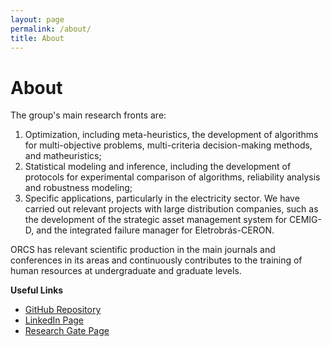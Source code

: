 ```yaml
---
layout: page
permalink: /about/
title: About
---
```


# About

The group's main research fronts are:

1. Optimization, including meta-heuristics, the development of algorithms for multi-objective problems, multi-criteria decision-making methods, and  matheuristics;
2. Statistical modeling and inference, including the development of protocols for experimental comparison of algorithms, reliability analysis and robustness modeling;
3. Specific applications, particularly in the electricity sector. We have carried out relevant projects with large distribution companies, such as the development of the strategic asset management system for CEMIG-D, and the integrated failure manager for Eletrobrás-CERON.

ORCS has relevant scientific production in the main journals and conferences in its areas and continuously contributes to the training of human resources at undergraduate and graduate levels.

**Useful Links**

* [GitHub Repository](https://github.com/ORCSLab)
* [LinkedIn Page](https://www.linkedin.com/company/orcslab/about/)
* [Research Gate Page](https://www.researchgate.net/lab/ORCSLab-Lucas-Batista)